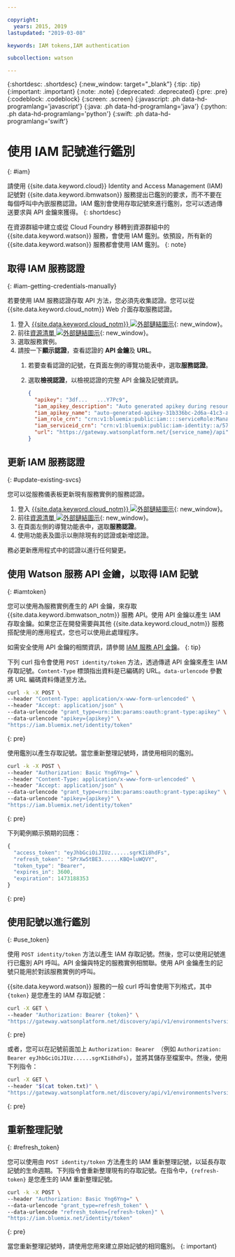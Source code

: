 ```yaml
---

copyright:
  years: 2015, 2019
lastupdated: "2019-03-08"

keywords: IAM tokens,IAM authentication

subcollection: watson

---
```


{:shortdesc: .shortdesc}
{:new_window: target="_blank"}
{:tip: .tip}
{:important: .important}
{:note: .note}
{:deprecated: .deprecated}
{:pre: .pre}
{:codeblock: .codeblock}
{:screen: .screen}
{:javascript: .ph data-hd-programlang='javascript'}
{:java: .ph data-hd-programlang='java'}
{:python: .ph data-hd-programlang='python'}
{:swift: .ph data-hd-programlang='swift'}

# 使用 IAM 記號進行鑑別
{: #iam}

請使用 {{site.data.keyword.cloud}} Identity and Access Management (IAM) 記號對 {{site.data.keyword.ibmwatson}} 服務提出已鑑別的要求，而不不要在每個呼叫中內嵌服務認證。IAM 鑑別會使用存取記號來進行鑑別，您可以透過傳送要求與 API 金鑰來獲得。
{: shortdesc}

在資源群組中建立或從 Cloud Foundry 移轉到資源群組中的 {{site.data.keyword.watson}} 服務，會使用 IAM 鑑別。依預設，所有新的 {{site.data.keyword.watson}} 服務都會使用 IAM 鑑別。
{: note}

## 取得 IAM 服務認證
{: #iam-getting-credentials-manually}

若要使用 IAM 服務認證存取 API 方法，您必須先收集認證。您可以從 {{site.data.keyword.cloud_notm}} Web 介面存取服務認證。

1.  登入 [{{site.data.keyword.cloud_notm}} ![外部鏈結圖示](../../icons/launch-glyph.svg "外部鏈結圖示")](https://{DomainName}){: new_window}。
1.  前往[資源清單 ![外部鏈結圖示](../../icons/launch-glyph.svg "外部鏈結圖示")](https://{DomainName}/dashboard){: new_window}。
1.  選取服務實例。
1.  請按一下**顯示認證**，查看認證的 **API 金鑰**及 **URL**。
    1.  若要查看認證的記號，在頁面左側的導覽功能表中，選取**服務認證**。
    1.  選取**檢視認證**，以檢視認證的完整 API 金鑰及記號資訊。

        ```json
        {
          "apikey": "3df...   ...Y7Pc9",
          "iam_apikey_description": "Auto generated apikey during resource-key operation for...",
          "iam_apikey_name": "auto-generated-apikey-31b336bc-2d6a-41c3-a8b2-e05ec6db19b4",
          "iam_role_crn": "crn:v1:bluemix:public:iam::::serviceRole:Manager",
          "iam_serviceid_crn": "crn:v1:bluemix:public:iam-identity::a/57d48380...::serviceid:...",
          "url": "https://gateway.watsonplatform.net/{service_name}/api"
        }
        ```

## 更新 IAM 服務認證
{: #update-existing-svcs}

您可以從服務儀表板更新現有服務實例的服務認證。

1.  登入 [{{site.data.keyword.cloud_notm}} ![外部鏈結圖示](../../icons/launch-glyph.svg "外部鏈結圖示")](https://{DomainName}){: new_window}。
1.  前往[資源清單 ![外部鏈結圖示](../../icons/launch-glyph.svg "外部鏈結圖示")](https://{DomainName}/dashboard){: new_window}。
1.  在頁面左側的導覽功能表中，選取**服務認證**。
1.  使用功能表及圖示以刪除現有的認證或新增認證。

務必更新應用程式中的認證以進行任何變更。

## 使用 Watson 服務 API 金鑰，以取得 IAM 記號
{: #iamtoken}

您可以使用為服務實例產生的 API 金鑰，來存取 {{site.data.keyword.ibmwatson_notm}} 服務 API。使用 API 金鑰以產生 IAM 存取金鑰。如果您正在開發需要與其他 {{site.data.keyword.cloud_notm}} 服務搭配使用的應用程式，您也可以使用此處理程序。

如需安全使用 API 金鑰的相關資訊，請參閱 [IAM 服務 API 金鑰](/docs/services/watson?topic=watson-api-key-bp)。
{: tip}

下列 curl 指令會使用 `POST identity/token` 方法，透過傳遞 API 金鑰來產生 IAM 存取記號。`Content-Type` 標頭指出資料是已編碼的 URL。`data-urlencode` 參數將 URL 編碼資料傳遞至方法。

```bash
curl -k -X POST \
--header "Content-Type: application/x-www-form-urlencoded" \
--header "Accept: application/json" \
--data-urlencode "grant_type=urn:ibm:params:oauth:grant-type:apikey" \
--data-urlencode "apikey={apikey}" \
"https://iam.bluemix.net/identity/token"
```
{: pre}

使用鑑別以產生存取記號。當您重新整理記號時，請使用相同的鑑別。

```bash
curl -k -X POST \
--header "Authorization: Basic Yng6Yng=" \
--header "Content-Type: application/x-www-form-urlencoded" \
--header "Accept: application/json" \
--data-urlencode "grant_type=urn:ibm:params:oauth:grant-type:apikey" \
--data-urlencode "apikey={apikey}" \
"https://iam.bluemix.net/identity/token"

```
{: pre}

下列範例顯示預期的回應：

```javascript
{
  "access_token": "eyJhbGciOiJIUz......sgrKIi8hdFs",
  "refresh_token": "SPrXw5tBE3......KBQ+luWQVY",
  "token_type": "Bearer",
  "expires_in": 3600,
  "expiration": 1473188353
}
```
{: pre}

## 使用記號以進行鑑別
{: #use_token}

使用 `POST identity/token` 方法以產生 IAM 存取記號。然後，您可以使用記號進行已鑑別 API 呼叫。API 金鑰與特定的服務實例相關聯。使用 API 金鑰產生的記號只能用於對該服務實例的呼叫。

{{site.data.keyword.watson}} 服務的一般 curl 呼叫會使用下列格式，其中 `{token}` 是您產生的 IAM 存取記號：

```bash
curl -X GET \
--header "Authorization: Bearer {token}" \
"https://gateway.watsonplatform.net/discovery/api/v1/environments?version=2017-11-07"
```
{: pre}

或者，您可以在記號前面加上 `Authorization: Bearer `（例如 `Authorization: Bearer eyJhbGciOiJIUz......sgrKIi8hdFs`），並將其儲存至檔案中。然後，使用下列指令：

```bash
curl -X GET \
--header "$(cat token.txt)" \
"https://gateway.watsonplatform.net/discovery/api/v1/environments?version=2017-11-07"
```
{: pre}

## 重新整理記號
{: #refresh_token}

您可以使用由 `POST identity/token` 方法產生的 IAM 重新整理記號，以延長存取記號的生命週期。下列指令會重新整理現有的存取記號。在指令中，`{refresh-token}` 是您產生的 IAM 重新整理記號。

```bash
curl -k -X POST \
--header "Authorization: Basic Yng6Yng=" \
--data-urlencode "grant_type=refresh_token" \
--data-urlencode "refresh_token={refresh-token}" \
"https://iam.bluemix.net/identity/token"
```
{: pre}

當您重新整理記號時，請使用您用來建立原始記號的相同鑑別。
{: important}
